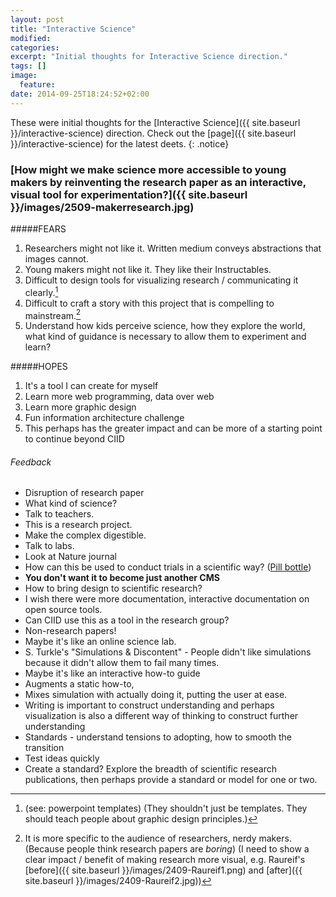 ```yaml
---
layout: post
title: "Interactive Science"
modified:
categories: 
excerpt: "Initial thoughts for Interactive Science direction."
tags: []
image:
  feature:
date: 2014-09-25T18:24:52+02:00
---
```

These were initial thoughts for the [Interactive Science]({{ site.baseurl }}/interactive-science) direction. Check out the [page]({{ site.baseurl }}/interactive-science) for the latest deets. 
{: .notice}

### [How might we make science more accessible to young makers by reinventing the research paper as an interactive, visual tool for experimentation?]({{ site.baseurl }}/images/2509-makerresearch.jpg)


<!--
Tasks

1. Understand how young people experiment and interface with science.
2. Take existing research papers and make them interactive and visual.
3. Take maker documentation and make them interactive and visual.
4. Create a platform which allows scientists, makers, etc. to publish their work in this way. 
-->


#####FEARS

1. Researchers might not like it. Written medium conveys abstractions that images cannot.
2. Young makers might not like it. They like their Instructables.
3. Difficult to design tools for visualizing research / communicating it clearly.[^1]
4. Difficult to craft a story with this project that is compelling to mainstream.[^2]
5. Understand how kids perceive science, how they explore the world, what kind of guidance is necessary to allow them to experiment and learn?

[^1]: (see: powerpoint templates) (They shouldn't just be templates. They should teach people about graphic design principles.)

[^2]: It is more specific to the audience of researchers, nerdy makers. (Because people think research papers are *boring*) (I need to show a clear impact / benefit of making research more visual, e.g. Raureif's [before]({{ site.baseurl }}/images/2409-Raureif1.png) and [after]({{ site.baseurl }}/images/2409-Raureif2.jpg))


#####HOPES

1. It's a tool I can create for myself
2. Learn more web programming, data over web
3. Learn more graphic design 
4. Fun information architecture challenge
5. This perhaps has the greater impact and can be more of a starting point to continue beyond CIID


###### Feedback
- Disruption of research paper
- What kind of science? 
- Talk to teachers.
- This is a research project. 
- Make the complex digestible.
- Talk to labs.
- Look at Nature journal
- How can this be used to conduct trials in a scientific way? ([Pill bottle](http://tomorrow-lab.com/product24))
- **You don't want it to become just another CMS**
- How to bring design to scientific research? 
- I wish there were more documentation, interactive documentation on open source tools. 
- Can CIID use this as a tool in the research group?
- Non-research papers!
- Maybe it's like an online science lab.
- S. Turkle's "Simulations & Discontent" - People didn't like simulations because it didn't allow them to fail many times. 
- Maybe it's like an interactive how-to guide
- Augments a static how-to,
- Mixes simulation with actually doing it, putting the user at ease.
- Writing is important to construct understanding and perhaps visualization is also a different way of thinking to construct further understanding
- Standards - understand tensions to adopting, how to smooth the transition 
- Test ideas quickly
- Create a standard? Explore the breadth of scientific research publications, then perhaps provide a standard or model for one or two.


